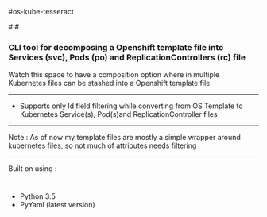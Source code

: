 #os-kube-tesseract
<head>
<title>os-kube-tesseract :: A CLI based tool for transforming Openshift template files to Kubernetes file(s)</title>
<meta name='keywords' content='openshift, kubernetes, transform templates, tesseract, decompose template files, osaka'>
</head>
#
#
<h3>CLI tool for decomposing a Openshift template file into Services (svc), Pods (po) and ReplicationControllers (rc) file
</h3>

Watch this space to have a composition option where in multiple Kubernetes files can be stashed into a Openshift template file
****
 - Supports only Id field filtering while converting from OS Template to Kubernetes Service(s), Pod(s)and ReplicationController files

*****
Note : As of now my template files are mostly a simple wrapper around kubernetes files, so not much of attributes needs filtering
******
Built on using :
#
   - Python 3.5
   - PyYaml (latest version)
